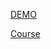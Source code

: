 [DEMO](http://meanstack-env-2.ugx523qhvw.us-east-2.elasticbeanstalk.com/)

[Course](https://www.udemy.com/angular-2-and-nodejs-the-practical-guide/)
